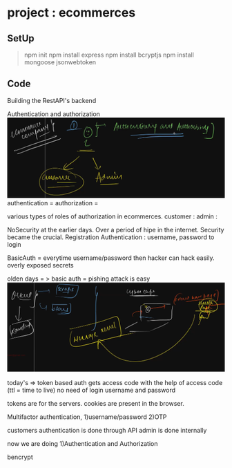 # project : ecommerces


## SetUp
> npm init
> npm install express
> npm install bcryptjs
> npm install mongoose jsonwebtoken

## Code


Building the RestAPI's backend

Authentication and authorization
![alt text](image.png)
authentication =
authorization = 

various types of roles of authorization in ecommerces.
customer : 
admin : 

NoSecurity at the earlier days. Over a period of hipe in the internet.
Security became the crucial.
Registration 
Authentication : username, password to login

BasicAuth = everytime username/password then hacker can hack easily.
overly exposed secrets

olden days = > basic auth = pishing attack is easy
![alt text](image-1.png)

today's => token based auth
gets access code 
with the help of access code (ttl = time to live) no need of login username and password 

tokens are for the servers.
cookies are present in the browser.

Multifactor authentication, 1)username/password 2)OTP


customers authentication is done through API
admin is done internally

now we are doing
1)Authentication and Authorization


bencrypt